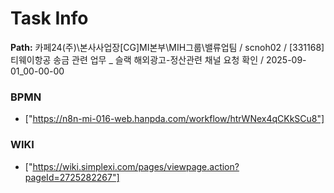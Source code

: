 # Task Info

**Path:** 카페24(주)\본사사업장\[CG]MI본부\MIH그룹\밸류업팀 / scnoh02 / [331168] 티웨이항공 송금 관련 업무 _ 슬랙 해외광고-정산관련 채널 요청 확인 / 2025-09-01_00-00-00

### BPMN
- ["https://n8n-mi-016-web.hanpda.com/workflow/htrWNex4qCKkSCu8"]

### WIKI
- ["https://wiki.simplexi.com/pages/viewpage.action?pageId=2725282267"]

